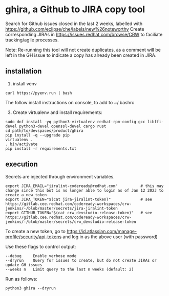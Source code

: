 # ghira, a Github to JIRA copy tool

Search for Github issues closed in the last 2 weeks, labelled with https://github.com/eclipse/che/labels/new%26noteworthy 
Create corresponding JIRAs in https://issues.redhat.com/browse/CRW to faciliate tracking/agile processes.

Note: Re-running this tool will not create duplicates, as a comment will be left in the GH issue to indicate a copy has already been created in JIRA.

## installation

1. install venv

```
curl https://pyenv.run | bash
```

The follow install instructions on console, to add to ~/.bashrc

3. Create virtualenv and install requirements:

```
sudo dnf install -yq python3-virtualenv redhat-rpm-config gcc libffi-devel python3-devel openssl-devel cargo rust
cd path/to/devspaces/product/ghira
pip install -q --upgrade pip
virtualenv .
. bin/activate
pip install -r requirements.txt
```

## execution

Secrets are injected through environment variables.  

```
export JIRA_EMAIL="jiralint-codeready@redhat.com"          # this may change since this bot is no longer able to login as of Jan 12 2023 to create a new token
export JIRA_TOKEN="$(cat jira-jiralint-token)"             # see https://gitlab.cee.redhat.com/codeready-workspaces/crw-jenkins/-/blob/master/secrets/jira-jiralint-token
export GITHUB_TOKEN="$(cat crw_devstudio-release-token)"   # see https://gitlab.cee.redhat.com/codeready-workspaces/crw-jenkins/-/blob/master/secrets/crw_devstudio-release-token
```

To create a new token, go to https://id.atlassian.com/manage-profile/security/api-tokens and log in as the above user (with password)

Use these flags to control output:

```
--debug     Enable verbose mode 
--dryrun    Query for issues to create, but do not create JIRAs or update GH issues
--weeks n   Limit query to the last n weeks (default: 2)
```

Run as follows:
```
python3 ghira --dryrun
```
